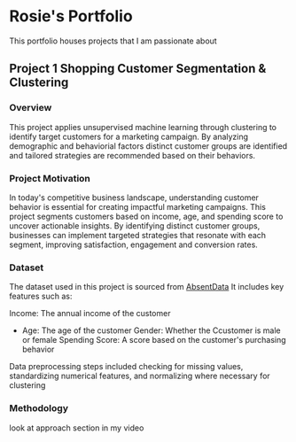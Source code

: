 # Rosie's Portfolio

This portfolio houses projects that I am passionate about 

## Project 1 Shopping Customer Segmentation & Clustering
### Overview
This project applies unsupervised machine learning through clustering to identify target customers for a marketing campaign. By analyzing demographic and behaviorial factors distinct customer groups are identified and tailored strategies are recommended based on their behaviors.

### Project Motivation
In today's competitive business landscape, understanding customer behavior is essential for creating impactful marketing campaigns. This project segments customers based on income, age, and spending score to uncover actionable insights. By identifying distinct customer groups, businesses can implement targeted strategies that resonate with each segment, improving satisfaction, engagement and conversion rates.

### Dataset 
The dataset used in this project is sourced from [AbsentData](https://absentdata.com/data-analysis/where-to-find-data/) It includes key features such as:

Income: The annual income of the customer
* Age: The age of the customer
Gender: Whether the Ccustomer is male or female
Spending Score: A score based on the customer's purchasing behavior

Data preprocessing steps included checking for missing values, standardizing numerical features, and normalizing where necessary for clustering

### Methodology 

look at approach section in my video 
